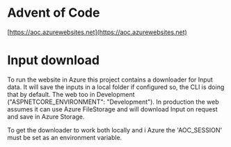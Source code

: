 # Advent of Code

[https://aoc.azurewebsites.net](https://aoc.azurewebsites.net)

# Input download

To run the website in Azure this project contains a downloader for Input data. It will save the inputs in a local folder if configured so, the CLI is doing that by default. The web too in Development ("ASPNETCORE_ENVIRONMENT": "Development"). In production the web assumes it can use Azure FileStorage and will download Input on request and save in Azure Storage. 

To get the downloader to work both locally and i Azure the 'AOC_SESSION' must be set as an environment variable. 